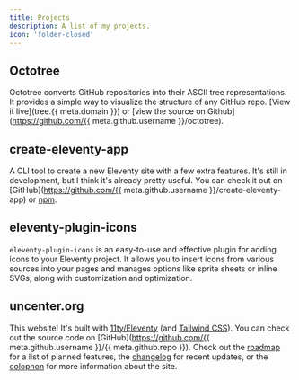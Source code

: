 ```yaml
---
title: Projects
description: A list of my projects.
icon: 'folder-closed'
---
```


## Octotree

Octotree converts GitHub repositories into their ASCII tree representations. It provides a simple way to visualize the structure of any GitHub repo. [View it live](tree.{{ meta.domain }}) or [view the source on Github](https://github.com/{{ meta.github.username }}/octotree).

## create-eleventy-app

A CLI tool to create a new Eleventy site with a few extra features. It's still in development, but I think it's already pretty useful. You can check it out on [GitHub](https://github.com/{{ meta.github.username }}/create-eleventy-app) or [npm](https://www.npmjs.com/package/create-eleventy-app).

## eleventy-plugin-icons

`eleventy-plugin-icons` is an easy-to-use and effective plugin for adding icons to your Eleventy project. It allows you to insert icons from various sources into your pages and manages options like sprite sheets or inline SVGs, along with customization and optimization.

## uncenter.org

This website! It's built with [11ty/Eleventy](https://www.11ty.dev/) (and [Tailwind CSS](https://tailwindcss.com/)). You can check out the source code on [GitHub](https://github.com/{{ meta.github.username }}/{{ meta.github.repo }}). Check out the [roadmap](/roadmap/) for a list of planned features, the [changelog](/changelog/) for recent updates, or the [colophon](/colophon/) for more information about the site.

